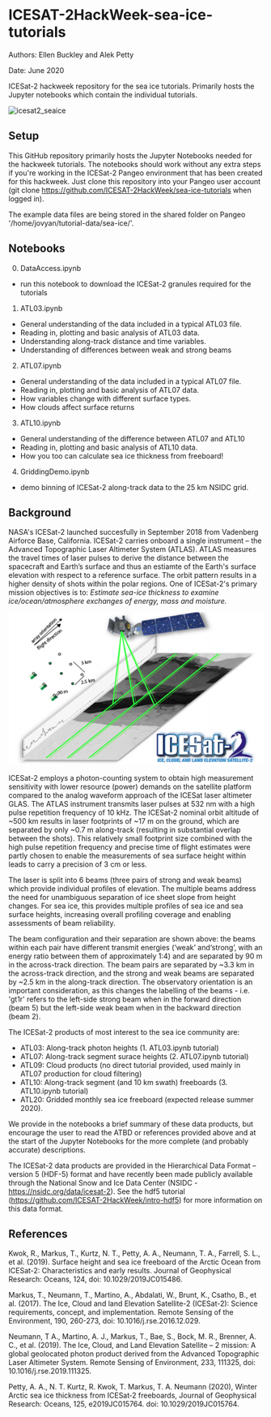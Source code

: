 # ICESAT-2HackWeek-sea-ice-tutorials

Authors: Ellen Buckley and Alek Petty 

Date: June 2020

ICESat-2 hackweek repository for the sea ice tutorials. Primarily hosts the Jupyter notebooks which contain the individual tutorials. 


![icesat2_seaice](./Images/icesat2_seaice.png?raw=true "ICESat-2 profiling the sea ice surface, taken from the ICESat-2 website (Satellite image courtesy of Orbital
Earth image illustrating AMSR-E sea ice courtesy of the NASA Scientific Visualization Studio)")



## Setup

This GitHub repository primarily hosts the Jupyter Notebooks needed for the hackweek tutorials. The notebooks should work without any extra steps if you're working in the ICESat-2 Pangeo environment that has been created for this hackweek. Just clone this repository into your Pangeo user account (git clone https://github.com/ICESAT-2HackWeek/sea-ice-tutorials when logged in). 

The example data files are being stored in the shared folder on Pangeo '/home/jovyan/tutorial-data/sea-ice/'. 


## Notebooks

0. DataAccess.ipynb
* run this notebook to download the ICESat-2 granules required for the tutorials

1. ATL03.ipynb
* General understanding of the data included in a typical ATL03 file.
* Reading in, plotting and basic analysis of ATL03 data.
* Understanding along-track distance and time variables.
* Understanding of differences between weak and strong beams

2. ATL07.ipynb
* General understanding of the data included in a typical ATL07 file.
* Reading in, plotting and basic analysis of ATL07 data.
* How variables change with different surface types.
* How clouds affect surface returns

3. ATL10.ipynb
* General understanding of the difference between ATL07 and ATL10
* Reading in, plotting and basic analysis of ATL10 data.
* How you too can calculate sea ice thickness from freeboard!

4. GriddingDemo.ipynb
* demo binning of ICESat-2 along-track data to the 25 km NSIDC grid.


## Background

NASA's ICESat-2 launched succesfully in September 2018 from Vadenberg Airforce Base, California. ICESat-2 carries onboard a single instrument – the Advanced Topographic Laser Altimeter System (ATLAS). ATLAS measures the travel times of laser pulses to derive the distance between the spacecraft and Earth’s surface and thus an estiamte of the Earth's surface elevation with respect to a reference surface. The orbit pattern results in a higher density of shots within the polar regions. One of ICESat-2's primary mission objectives is to: *Estimate sea-ice thickness to examine ice/ocean/atmosphere exchanges of energy, mass and moisture.*

![icesat2_profiling](./Images/icesat2_profiling.png?raw=true "ICESat-2 profiling the sea ice surface, figure taken from the ATL07/10 ATBD document")

ICESat-2 employs a photon-counting system to obtain high measurement sensitivity with lower resource (power) demands on the satellite platform compared to the analog waveform approach of the ICESat laser altimeter GLAS. The ATLAS instrument transmits laser pulses at 532 nm with a high pulse repetition frequency of 10 kHz. The ICESat-2 nominal orbit altitude of ~500 km results in laser footprints of ~17 m on the ground, which are separated by only ~0.7 m along-track (resulting in substantial overlap between the shots). This relatively small footprint size combined with the high pulse repetition frequency and  precise time of flight estimates were partly chosen to enable the measurements of sea surface height within leads to carry a precision of 3 cm or less. 

The laser is split into 6 beams (three pairs of strong and weak beams) which provide individual profiles of elevation. The multiple beams address the need for unambiguous separation of ice sheet slope from height changes. For sea ice, this provides multiple profiles of sea ice and sea surface heights, increasing overall profiling coverage and enabling assessments of beam reliability. 

The beam configuration and their separation are shown above: the beams within each pair have different transmit energies (‘weak’ and‘strong’, with an energy ratio between them of approximately 1:4) and are separated by 90 m in the across-track direction. The beam pairs are separated by ~3.3 km in the across-track direction, and the strong and weak beams are separated by ~2.5 km in the along-track direction. The observatory orientation is an important consideration, as this changes the labelling of the beams - i.e. 'gt1r' refers to the left-side strong beam when in the forward direction (beam 5) but the left-side weak beam when in the backward direction (beam 2). 

The ICESat-2 products of most interest to the sea ice community are:

* ATL03: Along-track photon heights (1. ATL03.ipynb tutorial) 
* ATL07: Along-track segment surace heights (2. ATL07.ipynb tutorial) 
* ATL09: Cloud products (no direct tutorial provided, used mainly in ATL07 production for cloud filtering)
* ATL10: Along-track segment (and 10 km swath) freeboards (3. ATL10.ipynb tutorial) 
* ATL20: Gridded monthly sea ice freeboard (expected release summer 2020).

We provide in the notebooks a brief summary of these data products, but encourage the user to read the ATBD or references provided above and at the start of the Jupyter Notebooks for the more complete (and probably accurate) descriptions.

The ICESat-2 data products are provided in the Hierarchical Data Format – version 5 (HDF-5) format and have recently been made publicly available through the National Snow and Ice Data Center (NSIDC - https://nsidc.org/data/icesat-2). See the hdf5 tutorial (https://github.com/ICESAT-2HackWeek/intro-hdf5) for more information on this data format.


## References

Kwok, R., Markus, T., Kurtz, N. T., Petty, A. A., Neumann, T. A., Farrell, S. L., et al. (2019). Surface height and sea ice freeboard of the Arctic Ocean from ICESat-2: Characteristics and early results. Journal of Geophysical Research: Oceans, 124, doi: 10.1029/2019JC015486.

Markus, T., Neumann, T., Martino, A., Abdalati, W., Brunt, K., Csatho, B., et al. (2017). The Ice, Cloud and land Elevation Satellite-2 (ICESat-2): Science requirements, concept, and implementation. Remote Sensing of the Environment, 190, 260-273, doi: 10.1016/j.rse.2016.12.029.

Neumann, T A., Martino, A. J., Markus, T., Bae, S., Bock, M. R., Brenner, A. C., et al. (2019). The Ice, Cloud, and Land Elevation Satellite – 2 mission: A global geolocated photon product derived from the Advanced Topographic Laser Altimeter System. Remote Sensing of Environment, 233, 111325, doi: 10.1016/j.rse.2019.111325.

Petty, A. A., N. T. Kurtz, R. Kwok, T. Markus, T. A. Neumann (2020), Winter Arctic sea ice thickness from ICESat‐2 freeboards, Journal of Geophysical Research: Oceans, 125, e2019JC015764. doi: 10.1029/2019JC015764.